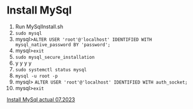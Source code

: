 # Install MySql

1. Run MySqlInstall.sh
2. `sudo mysql`
3. mysql>`ALTER USER 'root'@'localhost' IDENTIFIED WITH mysql_native_password BY 'password';`
4. mysql>`exit`
5. `sudo mysql_secure_installation`
6. y y y y
7. `sudo systemctl status mysql`
8. `mysql -u root -p` 
9. mysql> `ALTER USER 'root'@'localhost' IDENTIFIED WITH auth_socket;`
10. mysql>`exit`

[Install MySql actual 07.2023](https://www.digitalocean.com/community/tutorials/how-to-install-mysql-on-ubuntu-20-04)
